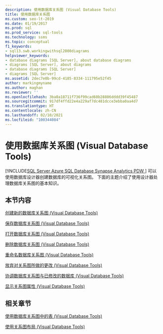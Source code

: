 ```yaml
---
description: 使用数据库关系图 (Visual Database Tools)
title: 使用数据库关系图
ms.custom: seo-lt-2019
ms.date: 01/19/2017
ms.prod: sql
ms.prod_service: sql-tools
ms.technology: ssms
ms.topic: conceptual
f1_keywords:
- sql13.swb.workingwithsql2000diagrams
helpviewer_keywords:
- database diagrams [SQL Server], about database diagrams
- diagrams [SQL Server], about diagrams
- database diagrams [SQL Server]
- diagrams [SQL Server]
ms.assetid: 2dec7e0b-99cd-4185-8334-111795e52f45
author: markingmyname
ms.author: maghan
ms.reviewer: ''
ms.openlocfilehash: 3ba0a18711f736f99cad60b28806dddd39f45487
ms.sourcegitcommit: 917df4ffd22e4a229af7dc481dcce3ebba0aa4d7
ms.translationtype: HT
ms.contentlocale: zh-CN
ms.lasthandoff: 02/10/2021
ms.locfileid: "100344084"
---
```

# <a name="work-with-database-diagrams-visual-database-tools"></a>使用数据库关系图 (Visual Database Tools)
[!INCLUDE[SQL Server Azure SQL Database Synapse Analytics PDW ](../../includes/applies-to-version/sql-asdb-asdbmi-asa-pdw.md)]
可以使用数据库设计器创建数据库的可视化关系图。 下面的主题介绍了使用设计器处理数据库关系图的基本知识。  
  
## <a name="in-this-section"></a>本节内容  
[创建新的数据库关系图 (Visual Database Tools)](../../ssms/visual-db-tools/create-a-new-database-diagram-visual-database-tools.md)  
  
[保存数据库关系图 (Visual Database Tools)](../../ssms/visual-db-tools/save-database-diagrams-visual-database-tools.md)  
  
[打开数据库关系图 (Visual Database Tools)](../../ssms/visual-db-tools/open-database-diagrams-visual-database-tools.md)  
  
[删除数据库关系图 (Visual Database Tools)](../../ssms/visual-db-tools/delete-a-database-diagram-visual-database-tools.md)  
  
[重命名数据库关系图 (Visual Database Tools)](../../ssms/visual-db-tools/rename-a-database-diagram-visual-database-tools.md)  
  
[放弃对关系图所做的更改 (Visual Database Tools)](../../ssms/visual-db-tools/discard-changes-made-to-diagrams-visual-database-tools.md)  
  
[协调数据库关系图与已修改的数据库 (Visual Database Tools)](../../ssms/visual-db-tools/reconcile-a-database-diagram-with-a-modified-database-visual-database-tools.md)  
  
[显示关系图属性 (Visual Database Tools)](../../ssms/visual-db-tools/show-diagram-properties-visual-database-tools.md)  
  
## <a name="related-sections"></a>相关章节

[使用数据库关系图中的表 (Visual Database Tools)](../../ssms/visual-db-tools/work-with-tables-in-database-diagram-visual-database-tools.md)  
  
[使用关系图布局 (Visual Database Tools)](../../ssms/visual-db-tools/work-with-diagram-layout-visual-database-tools.md)
